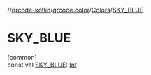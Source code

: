 //[qrcode-kotlin](../../../index.md)/[qrcode.color](../index.md)/[Colors](index.md)/[SKY_BLUE](-s-k-y_-b-l-u-e.md)

# SKY_BLUE

[common]\
const val [SKY_BLUE](-s-k-y_-b-l-u-e.md): [Int](https://kotlinlang.org/api/latest/jvm/stdlib/kotlin-stdlib/kotlin/-int/index.html)
